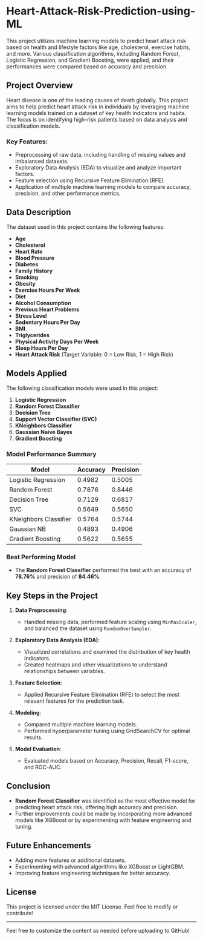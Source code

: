 # Heart-Attack-Risk-Prediction-using-ML
This project utilizes machine learning models to predict heart attack risk based on health and lifestyle factors like age, cholesterol, exercise habits, and more. Various classification algorithms, including Random Forest, Logistic Regression, and Gradient Boosting, were applied, and their performances were compared based on accuracy and precision.

## Project Overview

Heart disease is one of the leading causes of death globally. This project aims to help predict heart attack risk in individuals by leveraging machine learning models trained on a dataset of key health indicators and habits. The focus is on identifying high-risk patients based on data analysis and classification models.

### Key Features:
- Preprocessing of raw data, including handling of missing values and imbalanced datasets.
- Exploratory Data Analysis (EDA) to visualize and analyze important factors.
- Feature selection using Recursive Feature Elimination (RFE).
- Application of multiple machine learning models to compare accuracy, precision, and other performance metrics.

## Data Description

The dataset used in this project contains the following features:

- **Age**
- **Cholesterol**
- **Heart Rate**
- **Blood Pressure**
- **Diabetes**
- **Family History**
- **Smoking**
- **Obesity**
- **Exercise Hours Per Week**
- **Diet**
- **Alcohol Consumption**
- **Previous Heart Problems**
- **Stress Level**
- **Sedentary Hours Per Day**
- **BMI**
- **Triglycerides**
- **Physical Activity Days Per Week**
- **Sleep Hours Per Day**
- **Heart Attack Risk** (Target Variable: 0 = Low Risk, 1 = High Risk)

## Models Applied

The following classification models were used in this project:

1. **Logistic Regression**
2. **Random Forest Classifier**
3. **Decision Tree**
4. **Support Vector Classifier (SVC)**
5. **KNeighbors Classifier**
6. **Gaussian Naive Bayes**
7. **Gradient Boosting**

### Model Performance Summary

| Model                   | Accuracy | Precision |
|-------------------------|----------|-----------|
| Logistic Regression      | 0.4982   | 0.5005    |
| Random Forest            | 0.7876   | 0.8446    |
| Decision Tree            | 0.7129   | 0.6817    |
| SVC                      | 0.5649   | 0.5650    |
| KNeighbors Classifier     | 0.5764   | 0.5744    |
| Gaussian NB              | 0.4893   | 0.4906    |
| Gradient Boosting        | 0.5622   | 0.5655    |

### Best Performing Model

- The **Random Forest Classifier** performed the best with an accuracy of **78.76%** and precision of **84.46%**.


## Key Steps in the Project

1. **Data Preprocessing**:
    - Handled missing data, performed feature scaling using `MinMaxScaler`, and balanced the dataset using `RandomOverSampler`.

2. **Exploratory Data Analysis (EDA)**:
    - Visualized correlations and examined the distribution of key health indicators.
    - Created heatmaps and other visualizations to understand relationships between variables.

3. **Feature Selection**:
    - Applied Recursive Feature Elimination (RFE) to select the most relevant features for the prediction task.

4. **Modeling**:
    - Compared multiple machine learning models.
    - Performed hyperparameter tuning using GridSearchCV for optimal results.

5. **Model Evaluation**:
    - Evaluated models based on Accuracy, Precision, Recall, F1-score, and ROC-AUC.

## Conclusion

- **Random Forest Classifier** was identified as the most effective model for predicting heart attack risk, offering high accuracy and precision.
- Further improvements could be made by incorporating more advanced models like XGBoost or by experimenting with feature engineering and tuning.

## Future Enhancements

- Adding more features or additional datasets.
- Experimenting with advanced algorithms like XGBoost or LightGBM.
- Improving feature engineering techniques for better accuracy.

## License

This project is licensed under the MIT License. Feel free to modify or contribute!

---

Feel free to customize the content as needed before uploading to GitHub!
